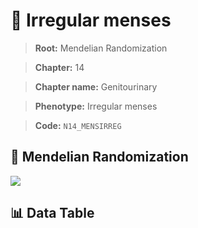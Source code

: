 # 🧪 Irregular menses

> **Root:** Mendelian Randomization

> **Chapter:** 14  

> **Chapter name:** Genitourinary

> **Phenotype:** Irregular menses  

> **Code:** `N14_MENSIRREG`

## 🧬 Mendelian Randomization  

<img src="/MR/Figures/Forward/N14_MENSIRREG.png"/>

## 📊 Data Table

<CsvTableMRF src="/MR_Data/Forward/N14_MENSIRREG.csv"/>
